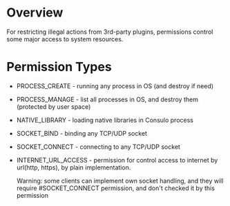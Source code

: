 # Overview
For restricting illegal actions from 3rd-party plugins, permissions control some major access to system resources.

# Permission Types
  * PROCESS_CREATE - running any process in OS (and destroy if need)
  * PROCESS_MANAGE - list all processes in OS, and destroy them (protected by user space)
  * NATIVE_LIBRARY - loading native libraries in Consulo process
  * SOCKET_BIND - binding any TCP/UDP socket
  * SOCKET_CONNECT - connecting to any TCP/UDP socket
  * INTERNET_URL_ACCESS - permission for control access to internet by url(http, https), by plain implementation.
  
    Warning: some clients can implement own socket handling, and they will require #SOCKET_CONNECT permission, and don't checked it by this permission